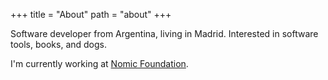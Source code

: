+++
title = "About"
path = "about"
+++

Software developer from Argentina, living in Madrid. Interested in software tools, books, and dogs.

I'm currently working at [Nomic Foundation](https://nomic.foundation/).
